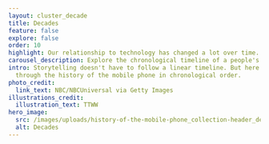 ```yaml
---
layout: cluster_decade
title: Decades
feature: false
explore: false
order: 10
highlight: Our relationship to technology has changed a lot over time.
carousel_description: Explore the chronological timeline of a people's history of tech.
intro: Storytelling doesn't have to follow a linear timeline. But here's a walk
  through the history of the mobile phone in chronological order.
photo_credit:
  link_text: NBC/NBCUniversal via Getty Images
illustrations_credit:
  illustration_text: TTWW
hero_image:
  src: /images/uploads/history-of-the-mobile-phone_collection-header_decades-600.png
  alt: Decades
---
```

